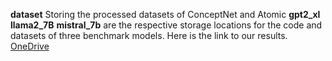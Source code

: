 **dataset**  Storing the processed datasets of ConceptNet and Atomic
**gpt2_xl** **llama2_7B** **mistral_7b** are the respective storage locations for the code and datasets of three benchmark models.
Here is the link to our results.
[OneDrive](https://microsoftcrop-my.sharepoint.com/:f:/g/personal/greyhuhu_stu_my365_fit/EiWrgbkihopBtcvWtpl684kBTwhtumZImFo2ACswiVfy3g?e=6bTJsU)